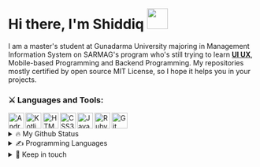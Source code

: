<!--START_SECTION:waka-->
# Hi there, I'm Shiddiq <img width="42px" src="https://camo.githubusercontent.com/e8e7b06ecf583bc040eb60e44eb5b8e0ecc5421320a92929ce21522dbc34c891/68747470733a2f2f6d656469612e67697068792e636f6d2f6d656469612f6876524a434c467a6361737252346961377a2f67697068792e676966" /> 

I am a master's student at Gunadarma University majoring in Management Information System on SARMAG's program who's still trying to learn 
 <a href="https://dribbble.com/shots/15957620-AKIA-Maternal-and-Child-Health-Apps"><strong>UI UX</strong></a>, Mobile-based Programming and Backend Programming. My repositories mostly certified by open source MIT License, so I hope it helps you in your projects.

### ⚔️ Languages and Tools:
<img align="left" alt="Android Studio" width="32px" src="https://upload.wikimedia.org/wikipedia/commons/thumb/8/8f/Breezeicons-apps-48-android-studio.svg/1024px-Breezeicons-apps-48-android-studio.svg.png" />
<img align="left" alt="Kotlin" width="32px" src="https://img.icons8.com/color/48/000000/kotlin.png" />
<img align="left" alt="HTML5" width="32px" src="https://img.icons8.com/color/48/000000/html-5.png" />
<img align="left" alt="CSS3" width="32px" src="https://img.icons8.com/color/48/000000/css3.png" />
<img align="left" alt="Javascript" width="32px" src="https://img.icons8.com/color/344/javascript--v1.png" />
<img align="left" alt="Ruby" width="32px" src="https://img.icons8.com/color/344/ruby-programming-language.png" />
<img align="left" alt="Git" width="32px" src="https://img.icons8.com/color/344/git.png" />

<br />
<br />

<details>
  <summary>🔥 My Github Status</summary>
<p align=left>
   <a href="https://github.com/anuraghazra/github-readme-stats" title="Go to Source">
     <img align="center" alt="mas-diq's GitHub Stats" src="https://github-readme-stats.vercel.app/api?username=mas-diq&count_private=true&show_icons=true&theme=gotham" />
  </a>
</p>
</details>

<details>
  <summary>✍ Programming Languages</summary>
<p align=left>
  <a href="https://github.com/anuraghazra/github-readme-stats">
    <img align="center" alt="mas-diq's Language Used" src="https://github-readme-stats.vercel.app/api/top-langs/?username=mas-diq&theme=gotham&layout=compact&langs_count=8" />
  </a>
</p>
</details>

<!-- <details>
  <summary>🛠️ My Wakatime Activity</summary>
<img align="center" alt="mas-diq's Language Used" src="https://github-readme-stats.vercel.app/api/wakatime?username=msf31&theme=gotham" />
</details> -->

<details>
  <summary>🤝 Keep in touch </summary>
<a href='https://wa.link/1hen7o'><img alt="WhatsApp" src="https://img.shields.io/badge/WhatsApp-25D366?style=for-the-badge&logo=whatsapp&logoColor=white"/></a>
<a href='https://www.linkedin.com/in/muhammad-shiddiq-f-5a1868111/'><img alt="LinkedIn" src="https://img.shields.io/badge/linkedin%20-%230077B5.svg?&style=for-the-badge&logo=linkedin&logoColor=white"/></a>
<a href='https://www.instagram.com/m_shiddiq_f/'><img alt="Instagram" src="https://img.shields.io/badge/m_shiddiq_f%20-%23E4405F.svg?&style=for-the-badge&logo=Instagram&logoColor=white"/></a>
<a href='https://www.hackerrank.com/msf31/'><img alt="HackerRank" src="https://img.shields.io/badge/-Hackerrank-2EC866?style=for-the-badge&logo=HackerRank&logoColor=white"/></a>
<br />
</details>
